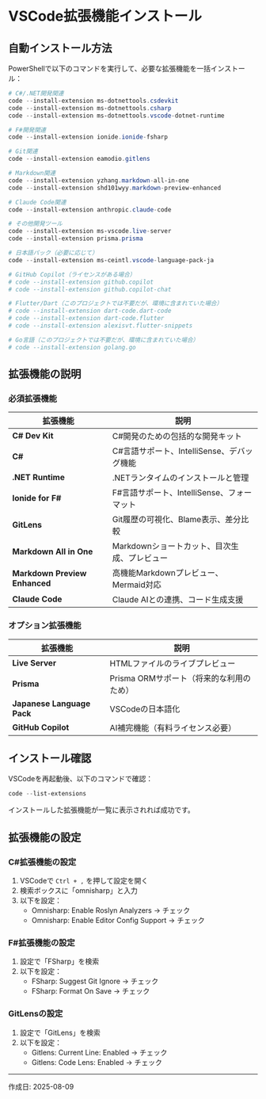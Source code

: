 # VSCode拡張機能インストール

## 自動インストール方法

PowerShellで以下のコマンドを実行して、必要な拡張機能を一括インストール：

```powershell
# C#/.NET開発関連
code --install-extension ms-dotnettools.csdevkit
code --install-extension ms-dotnettools.csharp
code --install-extension ms-dotnettools.vscode-dotnet-runtime

# F#開発関連
code --install-extension ionide.ionide-fsharp

# Git関連
code --install-extension eamodio.gitlens

# Markdown関連
code --install-extension yzhang.markdown-all-in-one
code --install-extension shd101wyy.markdown-preview-enhanced

# Claude Code関連
code --install-extension anthropic.claude-code

# その他開発ツール
code --install-extension ms-vscode.live-server
code --install-extension prisma.prisma

# 日本語パック（必要に応じて）
code --install-extension ms-ceintl.vscode-language-pack-ja

# GitHub Copilot（ライセンスがある場合）
# code --install-extension github.copilot
# code --install-extension github.copilot-chat

# Flutter/Dart（このプロジェクトでは不要だが、環境に含まれていた場合）
# code --install-extension dart-code.dart-code
# code --install-extension dart-code.flutter
# code --install-extension alexisvt.flutter-snippets

# Go言語（このプロジェクトでは不要だが、環境に含まれていた場合）
# code --install-extension golang.go
```

## 拡張機能の説明

### 必須拡張機能

| 拡張機能 | 説明 |
|---------|------|
| **C# Dev Kit** | C#開発のための包括的な開発キット |
| **C#** | C#言語サポート、IntelliSense、デバッグ機能 |
| **.NET Runtime** | .NETランタイムのインストールと管理 |
| **Ionide for F#** | F#言語サポート、IntelliSense、フォーマット |
| **GitLens** | Git履歴の可視化、Blame表示、差分比較 |
| **Markdown All in One** | Markdownショートカット、目次生成、プレビュー |
| **Markdown Preview Enhanced** | 高機能Markdownプレビュー、Mermaid対応 |
| **Claude Code** | Claude AIとの連携、コード生成支援 |

### オプション拡張機能

| 拡張機能 | 説明 |
|---------|------|
| **Live Server** | HTMLファイルのライブプレビュー |
| **Prisma** | Prisma ORMサポート（将来的な利用のため） |
| **Japanese Language Pack** | VSCodeの日本語化 |
| **GitHub Copilot** | AI補完機能（有料ライセンス必要） |

## インストール確認

VSCodeを再起動後、以下のコマンドで確認：

```powershell
code --list-extensions
```

インストールした拡張機能が一覧に表示されれば成功です。

## 拡張機能の設定

### C#拡張機能の設定

1. VSCodeで `Ctrl + ,` を押して設定を開く
2. 検索ボックスに「omnisharp」と入力
3. 以下を設定：
   - Omnisharp: Enable Roslyn Analyzers → チェック
   - Omnisharp: Enable Editor Config Support → チェック

### F#拡張機能の設定

1. 設定で「FSharp」を検索
2. 以下を設定：
   - FSharp: Suggest Git Ignore → チェック
   - FSharp: Format On Save → チェック

### GitLensの設定

1. 設定で「GitLens」を検索
2. 以下を設定：
   - Gitlens: Current Line: Enabled → チェック
   - Gitlens: Code Lens: Enabled → チェック

---
作成日: 2025-08-09
